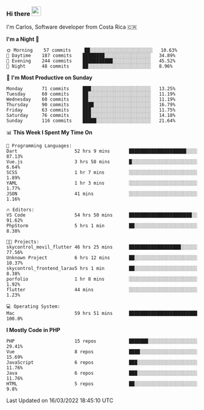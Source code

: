 ### Hi there <img src="https://media.giphy.com/media/hvRJCLFzcasrR4ia7z/giphy.gif" width="25px">

I'm Carlos, Software developer from Costa Rica 🇨🇷

<!--START_SECTION:waka-->
**I'm a Night 🦉** 

```text
🌞 Morning    57 commits     ██░░░░░░░░░░░░░░░░░░░░░░░   10.63% 
🌆 Daytime    187 commits    ████████░░░░░░░░░░░░░░░░░   34.89% 
🌃 Evening    244 commits    ███████████░░░░░░░░░░░░░░   45.52% 
🌙 Night      48 commits     ██░░░░░░░░░░░░░░░░░░░░░░░   8.96%

```
📅 **I'm Most Productive on Sunday** 

```text
Monday       71 commits     ███░░░░░░░░░░░░░░░░░░░░░░   13.25% 
Tuesday      60 commits     ██░░░░░░░░░░░░░░░░░░░░░░░   11.19% 
Wednesday    60 commits     ██░░░░░░░░░░░░░░░░░░░░░░░   11.19% 
Thursday     90 commits     ████░░░░░░░░░░░░░░░░░░░░░   16.79% 
Friday       63 commits     ███░░░░░░░░░░░░░░░░░░░░░░   11.75% 
Saturday     76 commits     ███░░░░░░░░░░░░░░░░░░░░░░   14.18% 
Sunday       116 commits    █████░░░░░░░░░░░░░░░░░░░░   21.64%

```


📊 **This Week I Spent My Time On** 

```text
💬 Programming Languages: 
Dart                     52 hrs 9 mins       █████████████████████░░░░   87.13% 
Vue.js                   3 hrs 58 mins       █░░░░░░░░░░░░░░░░░░░░░░░░   6.64% 
SCSS                     1 hr 7 mins         ░░░░░░░░░░░░░░░░░░░░░░░░░   1.89% 
YAML                     1 hr 3 mins         ░░░░░░░░░░░░░░░░░░░░░░░░░   1.77% 
JSON                     41 mins             ░░░░░░░░░░░░░░░░░░░░░░░░░   1.16%

🔥 Editors: 
VS Code                  54 hrs 50 mins      ███████████████████████░░   91.62% 
PhpStorm                 5 hrs 1 min         ██░░░░░░░░░░░░░░░░░░░░░░░   8.38%

🐱‍💻 Projects: 
skycontrol_movil_flutter 46 hrs 25 mins      ███████████████████░░░░░░   77.56% 
Unknown Project          6 hrs 12 mins       ██░░░░░░░░░░░░░░░░░░░░░░░   10.37% 
skycontrol_frontend_larav5 hrs 1 min         ██░░░░░░░░░░░░░░░░░░░░░░░   8.38% 
porfolio                 1 hr 8 mins         ░░░░░░░░░░░░░░░░░░░░░░░░░   1.92% 
flutter                  44 mins             ░░░░░░░░░░░░░░░░░░░░░░░░░   1.23%

💻 Operating System: 
Mac                      59 hrs 51 mins      █████████████████████████   100.0%

```

**I Mostly Code in PHP** 

```text
PHP                      15 repos            ███████░░░░░░░░░░░░░░░░░░   29.41% 
Vue                      8 repos             ████░░░░░░░░░░░░░░░░░░░░░   15.69% 
JavaScript               6 repos             ███░░░░░░░░░░░░░░░░░░░░░░   11.76% 
Java                     6 repos             ███░░░░░░░░░░░░░░░░░░░░░░   11.76% 
HTML                     5 repos             ██░░░░░░░░░░░░░░░░░░░░░░░   9.8%

```



 Last Updated on 16/03/2022 18:45:10 UTC
<!--END_SECTION:waka-->
